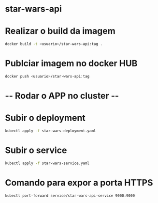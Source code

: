 # star-wars-api

# Realizar o build da imagem

 ```sh
 docker build -t <usuario>/star-wars-api:tag .
 ```

# Publciar imagem no docker HUB

 ```sh
 docker push <usuario>/star-wars-api:tag
 ```

# -- Rodar o APP no cluster --

# Subir o deployment
 ```sh
 kubectl apply -f star-wars-deployment.yaml
 ```

# Subir o service
 ```sh
 kubectl apply -f star-wars-service.yaml
 ```

# Comando para expor a porta HTTPS
 ```sh
 kubectl port-forward service/star-wars-api-service 9000:9000
 ```

